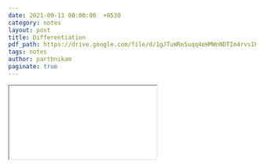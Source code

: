 ```yaml
---
date: 2021-09-11 00:00:00  +0530
category: notes
layout: post
title: Differentiation
pdf_path: https://drive.google.com/file/d/1gJTuWRe5uqq4eHMWnNDTIm4rvsIU8bzz/preview?usp=sharing
tags: notes
author: parthnikam
paginate: true
---
```


<iframe class="embed-pdf" src="{{ page.pdf_path }}#toolbar=0" seamless="seamless" scrolling="no" style="overflow:hidden"></iframe>
